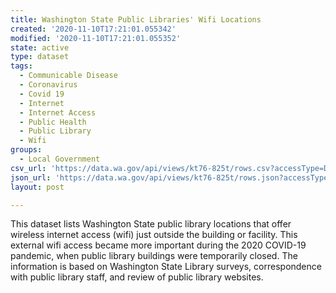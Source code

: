 ```yaml
---
title: Washington State Public Libraries' Wifi Locations
created: '2020-11-10T17:21:01.055342'
modified: '2020-11-10T17:21:01.055352'
state: active
type: dataset
tags:
  - Communicable Disease
  - Coronavirus
  - Covid 19
  - Internet
  - Internet Access
  - Public Health
  - Public Library
  - Wifi
groups:
  - Local Government
csv_url: 'https://data.wa.gov/api/views/kt76-825t/rows.csv?accessType=DOWNLOAD'
json_url: 'https://data.wa.gov/api/views/kt76-825t/rows.json?accessType=DOWNLOAD'
layout: post

---
```

This dataset lists Washington State public library locations that offer wireless internet access (wifi) just outside the building or facility. This external wifi access became more important during the 2020 COVID-19 pandemic, when public library buildings were temporarily closed. The information is based on Washington State Library surveys, correspondence with public library staff, and review of public library websites.
